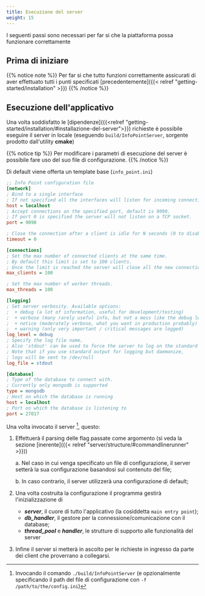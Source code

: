 ```yaml
---
title: Esecuzione del server
weight: 15
---
```


I seguenti passi sono necessari per far si che la piattaforma possa funzionare correttamente

## Prima di iniziare


{{% notice note %}}
Per far si che tutto funzioni correttamente assicurati di aver effettuato tutti i punti specificati [precedentemente]({{< relref "getting-started/installation" >}})
{{% /notice %}}

## Esecuzione dell'applicativo

Una volta soddisfatto le [dipendenze]({{<relref "getting-started/installation/#installazione-del-server">}}) richieste è possibile eseguire il server in locale (eseguendo `build/InfoPointServer`, sorgente prodotto dall'utility **cmake**)

{{% notice tip %}}
Per modificare i parametri di esecuzione del server è possibile fare uso del suo file di configurazione.
{{% /notice %}}


Di default viene offerta un template base (`info_point.ini`)

```ini
;; Info Point configuration file
[network]
; Bind to a single interface
; If not specified all the interfaces will listen for incoming connections.
host = localhost
; Accept connections on the specified port, default is 9090.
; If port 0 is specified the server will not listen on a TCP socket.
port = 9090

; Close the connection after a client is idle for N seconds (0 to disable)
timeout = 0

[connections]
; Set the max number of connected clients at the same time.
; By default this limit is set to 100 clients.
; Once the limit is reached the server will close all the new connections.
max_clients = 100

; Set the max number of worker threads.
max_threads = 100

[logging]
; Set server verbosity. Available options:
;  + debug (a lot of information, useful for development/testing)
;  + verbose (many rarely useful info, but not a mess like the debug level)
;  + notice (moderately verbose, what you want in production probably)
;  + warning (only very important / critical messages are logged)
log_level = debug
; Specify the log file name.
; Also 'stdout' can be used to force the server to log on the standard output.
; Note that if you use standard output for logging but daemonize,
; logs will be sent to /dev/null
log_file = stdout

[database]
; Type of the database to connect with.
; Currently only mongodb is supported
type = mongodb
; Host on which the database is running
host = localhost
; Port on which the database is listening to
port = 27017
```


Una volta invocato il server [^1], questo:
1. Effettuerà il parsing delle flag passate come argomento (si veda la sezione [inerente]({{< relref "server/structure/#commandlinerunner" >}}))

    a. Nel caso in cui venga specificato un file di configurazione, il server setterà la sua configurazione basandosi sul contenuto del file;

    b. In caso contrario, il server utilizzerà una configurazione di default;
2. Una volta costruita la configurazione il programma gestirà l'inizializzazione di
    - ***server***, il cuore di tutto l'applicativo (la cosìddetta `main entry point`);
    - ***db_handler***, il gestore per la connessione/comunicazione con il database;
    - ***thread_pool*** e ***handler***, le strutture di supporto alle funzionalità del server
3. Infine il server si metterà in ascolto per le richieste in ingresso da parte dei client che proverrano a collegarsi.


[^1]: Invocando il comando `./build/InfoPointServer` (e opzionalmente specificando il path del file di configurazione con `-f /path/to/the/config.ini`)
